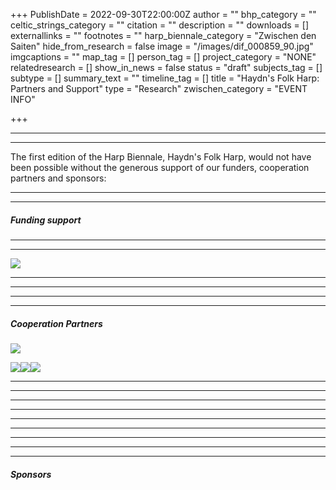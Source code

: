 +++
PublishDate = 2022-09-30T22:00:00Z
author = ""
bhp_category = ""
celtic_strings_category = ""
citation = ""
description = ""
downloads = []
externallinks = ""
footnotes = ""
harp_biennale_category = "Zwischen den Saiten"
hide_from_research = false
image = "/images/dif_000859_90.jpg"
imgcaptions = ""
map_tag = []
person_tag = []
project_category = "NONE"
relatedresearch = []
show_in_news = false
status = "draft"
subjects_tag = []
subtype = []
summary_text = ""
timeline_tag = []
title = "Haydn's Folk Harp: Partners and Support"
type = "Research"
zwischen_category = "EVENT INFO"

+++
***

***

The first edition of the Harp Biennale, Haydn's Folk Harp, would not have been possible without the generous support of our funders, cooperation partners and sponsors:

***

***

##### Funding support

***

***

![](/images/funding-logos.png)

***

***

***

***

##### Cooperation Partners

![](/images/coop-logos.png)

![](/images/_2_coop-logos-2.png)![](/images/_2_coop-logos-2.png)![](/images/_2_coop-logos-2.png)

***

***

***

***

***

***

***

***

***

##### Sponsors